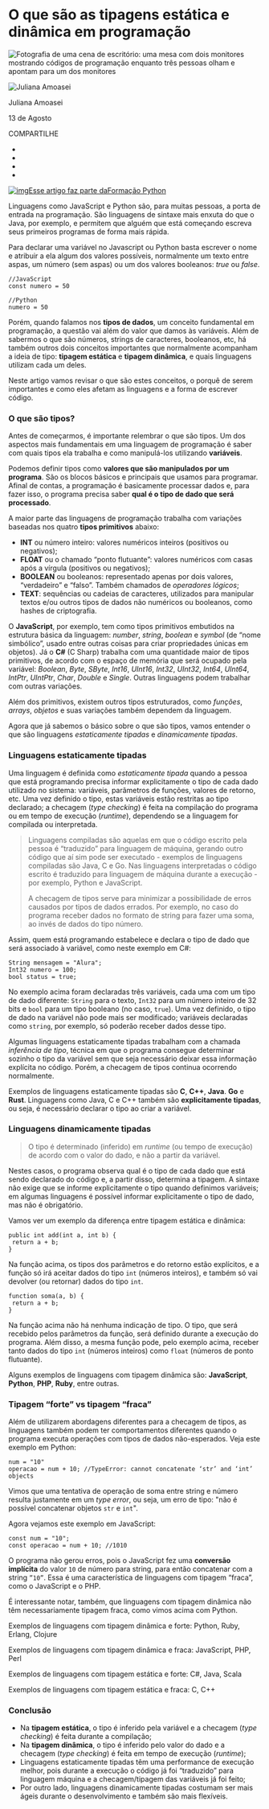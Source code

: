 # O que são as tipagens estática e dinâmica em programação

![Fotografia de uma cena de escritório: uma mesa com dois monitores mostrando códigos de programação enquanto três pessoas olham e apontam para um dos monitores](https://www.alura.com.br/artigos/assets/o-que-sao-as-tipagens-estatica-e-dinamica-em-programacao/o-que-sao-tipagens-estaticas-e-dinamicas.jpg)

![Juliana Amoasei](https://github.com/JulianaAmoasei.png?size=200&d=https%3A%2F%2Fwww.gravatar.com%2Favatar%2F8d8f1e2a9d208c945839eb86537707d7.png%3Fr%3DPG%26size%3D200x200%26date%3D2021-12-13%26d%3Dhttps%253A%252F%252Fcursos.alura.com.br%252Fassets%252Fimages%252Fforum%252Favatar_j.png)

Juliana Amoasei

13 de Agosto

COMPARTILHE

- 
- 
- 
- 

[![img](https://www.alura.com.br/assets/api/formacoes/categorias/programacao.svg)Esse artigo faz parte daFormação Python](https://www.alura.com.br/formacao-Python-linguagem)



Linguagens como JavaScript e Python são, para muitas pessoas, a porta de entrada na programação. São linguagens de sintaxe mais enxuta do que o Java, por exemplo, e permitem que alguém que está começando escreva seus primeiros programas de forma mais rápida.

Para declarar uma variável no Javascript ou Python basta escrever o nome e atribuir a ela algum dos valores possíveis, normalmente um texto entre aspas, um número (sem aspas) ou um dos valores booleanos: *true* ou *false*.

```
//JavaScript
const numero = 50

//Python
numero = 50
```

Porém, quando falamos nos **tipos de dados**, um conceito fundamental em programação, a questão vai além do valor que damos às variáveis. Além de sabermos o que são números, strings de caracteres, booleanos, etc, há também outros dois conceitos importantes que normalmente acompanham a ideia de tipo: **tipagem estática** e **tipagem dinâmica**, e quais linguagens utilizam cada um deles.

Neste artigo vamos revisar o que são estes conceitos, o porquê de serem importantes e como eles afetam as linguagens e a forma de escrever código.

### O que são tipos?

Antes de começarmos, é importante relembrar o que são tipos. Um dos aspectos mais fundamentais em uma linguagem de programação é saber com quais tipos ela trabalha e como manipulá-los utilizando **variáveis**.

Podemos definir tipos como **valores que são manipulados por um programa**. São os blocos básicos e principais que usamos para programar. Afinal de contas, a programação é basicamente processar dados e, para fazer isso, o programa precisa saber **qual é o tipo de dado que será processado**.

A maior parte das linguagens de programação trabalha com variações baseadas nos quatro **tipos primitivos** abaixo:

- **INT** ou número inteiro: valores numéricos inteiros (positivos ou negativos);
- **FLOAT** ou o chamado “ponto flutuante”: valores numéricos com casas após a vírgula (positivos ou negativos);
- **BOOLEAN** ou booleanos: representado apenas por dois valores, “verdadeiro” e “falso”. Também chamados de *operadores lógicos*;
- **TEXT**: sequências ou cadeias de caracteres, utilizados para manipular textos e/ou outros tipos de dados não numéricos ou booleanos, como hashes de criptografia.

O **JavaScript**, por exemplo, tem como tipos primitivos embutidos na estrutura básica da linguagem: *number*, *string*, *boolean* e *symbol* (de “nome simbólico”, usado entre outras coisas para criar propriedades únicas em objetos). Já o **C#** (C Sharp) trabalha com uma quantidade maior de tipos primitivos, de acordo com o espaço de memória que será ocupado pela variável: *Boolean*, *Byte*, *SByte*, *Int16*, *UInt16*, *Int32*, *UInt32*, *Int64*, *UInt64*, *IntPtr*, *UIntPtr*, *Char*, *Double* e *Single*. Outras linguagens podem trabalhar com outras variações.

Além dos primitivos, existem outros tipos estruturados, como *funções*, *arrays*, *objetos* e suas variações também dependem da linguagem.

Agora que já sabemos o básico sobre o que são tipos, vamos entender o que são linguagens *estaticamente tipadas* e *dinamicamente tipadas*.

### Linguagens estaticamente tipadas

Uma linguagem é definida como *estaticamente tipada* quando a pessoa que está programando precisa informar explicitamente o tipo de cada dado utilizado no sistema: variáveis, parâmetros de funções, valores de retorno, etc. Uma vez definido o tipo, estas variáveis estão restritas ao tipo declarado; a checagem (*type checking*) é feita na compilação do programa ou em tempo de execução (*runtime*), dependendo se a linguagem for compilada ou interpretada.

> Linguagens compiladas são aquelas em que o código escrito pela pessoa é “traduzido” para linguagem de máquina, gerando outro código que aí sim pode ser executado - exemplos de linguagens compiladas são Java, C e Go. Nas linguagens interpretadas o código escrito é traduzido para linguagem de máquina durante a execução - por exemplo, Python e JavaScript.
>
> A checagem de tipos serve para minimizar a possibilidade de erros causados por tipos de dados errados. Por exemplo, no caso do programa receber dados no formato de string para fazer uma soma, ao invés de dados do tipo número.

Assim, quem está programando estabelece e declara o tipo de dado que será associado à variável, como neste exemplo em C#:

```
String mensagem = "Alura";
Int32 numero = 100;
bool status = true;
```

No exemplo acima foram declaradas três variáveis, cada uma com um tipo de dado diferente: `String` para o texto, `Int32` para um número inteiro de 32 bits e `bool` para um tipo booleano (no caso, `true`). Uma vez definido, o tipo de dado na variável não pode mais ser modificado; variáveis declaradas como `string`, por exemplo, só poderão receber dados desse tipo.

Algumas linguagens estaticamente tipadas trabalham com a chamada *inferência de tipo*, técnica em que o programa consegue determinar sozinho o tipo da variável sem que seja necessário deixar essa informação explícita no código. Porém, a checagem de tipos continua ocorrendo normalmente.

Exemplos de linguagens estaticamente tipadas são **C**, **C++**, **Java**. **Go** e **Rust**. Linguagens como Java, C e C++ também são **explicitamente tipadas**, ou seja, é necessário declarar o tipo ao criar a variável.

### Linguagens dinamicamente tipadas

> O tipo é determinado (inferido) em *runtime* (ou tempo de execução) de acordo com o valor do dado, e não a partir da variável.

Nestes casos, o programa observa qual é o tipo de cada dado que está sendo declarado do código e, a partir disso, determina a tipagem. A sintaxe não exige que se informe explicitamente o tipo quando definimos variáveis; em algumas linguagens é possível informar explicitamente o tipo de dado, mas não é obrigatório.

Vamos ver um exemplo da diferença entre tipagem estática e dinâmica:

```
public int add(int a, int b) {
 return a + b;
}
```

Na função acima, os tipos dos parâmetros e do retorno estão explícitos, e a função só irá aceitar dados do tipo `int` (números inteiros), e também só vai devolver (ou retornar) dados do tipo `int`.

```
function soma(a, b) {
 return a + b;
}
```

Na função acima não há nenhuma indicação de tipo. O tipo, que será recebido pelos parâmetros da função, será definido durante a execução do programa. Além disso, a mesma função pode, pelo exemplo acima, receber tanto dados do tipo `int` (números inteiros) como `float` (números de ponto flutuante).

Alguns exemplos de linguagens com tipagem dinâmica são: **JavaScript**, **Python**, **PHP**, **Ruby**, entre outras.

### Tipagem “forte” vs tipagem “fraca”

Além de utilizarem abordagens diferentes para a checagem de tipos, as linguagens também podem ter comportamentos diferentes quando o programa executa operações com tipos de dados não-esperados. Veja este exemplo em Python:

```
num = "10"
operacao = num + 10; //TypeError: cannot concatenate ‘str’ and ‘int’ objects
```

Vimos que uma tentativa de operação de soma entre string e número resulta justamente em um *type error*, ou seja, um erro de tipo: "não é possível concatenar objetos `str` e `int`".

Agora vejamos este exemplo em JavaScript:

```
const num = "10";
const operacao = num + 10; //1010
```

O programa não gerou erros, pois o JavaScript fez uma **conversão implícita** do valor `10` de número para string, para então concatenar com a string `”10”`. Essa é uma característica de linguagens com tipagem “fraca”, como o JavaScript e o PHP.

É interessante notar, também, que linguagens com tipagem dinâmica não têm necessariamente tipagem fraca, como vimos acima com Python.

Exemplos de linguagens com tipagem dinâmica e forte: Python, Ruby, Erlang, Clojure

Exemplos de linguagens com tipagem dinâmica e fraca: JavaScript, PHP, Perl

Exemplos de linguagens com tipagem estática e forte: C#, Java, Scala

Exemplos de linguagens com tipagem estática e fraca: C, C++

### Conclusão

- Na **tipagem estática**, o tipo é inferido pela variável e a checagem (*type checking*) é feita durante a compilação;
- Na **tipagem dinâmica**, o tipo é inferido pelo valor do dado e a checagem (*type checking*) é feita em tempo de execução (*runtime*);
- Linguagens estaticamente tipadas têm uma performance de execução melhor, pois durante a execução o código já foi “traduzido” para linguagem máquina e a checagem/tipagem das variáveis já foi feito;
- Por outro lado, linguagens dinamicamente tipadas costumam ser mais ágeis durante o desenvolvimento e também são mais flexíveis.